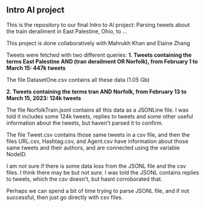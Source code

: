 ## Intro AI project

This is the repository to our final Intro to AI project:
Parsing tweets about the train derailment in East Palestine, Ohio, to ...

This project is done collaboratively with Mahrukh Khan and Elaine Zhang


Tweets were fetched with two different queries:
**1. Tweets containing the terms East Palestine AND (tran derailment OR Norfolk), from February 1 to March 15: 447k tweets**

The file DatasetOne.csv contains all these data (1.05 Gb)

**2. Tweets containing the terms tran AND Norfolk, from February 13 to March 15, 2023: 124k tweets**

The file NorfolkTrain.jsonl contains all this data as a JSONLine file. 
I was told it includes some 124k tweets, replies to tweets and some other useful information about the tweets, but haven't parsed it to confirm.

The file Tweet.csv contains those same tweets in a csv file, and then the files URL.csv, Hashtag.csv, and Agent.csv have information about those same tweets and their authors, and are connected using the variable NodeID.

I am not sure if there is some data loss from the JSONL file and the csv files. I think there may be but not sure. I was told the JSONL contains replies to tweets, which the csv doesn't, but hasnt corroborated that.

Perhaps we can spend a bit of time trying to parse JSONL file, and if not successful, then just go directly with csv files.